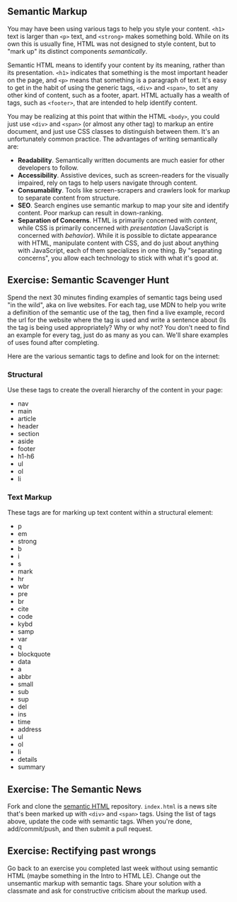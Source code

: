 ## Semantic Markup

You may have been using various tags to help you style your content. `<h1>` text is larger than `<p>` text, and `<strong>` makes something bold. While on its own this is usually fine, HTML was not designed to style content, but to "mark up" its distinct components *semantically*.

Semantic HTML means to identify your content by its meaning, rather than its presentation. `<h1>` indicates that something is the most important header on the page, and `<p>` means that something is a paragraph of text. It's easy to get in the habit of using the generic tags, `<div>` and `<span>`, to set any other kind of content, such as a footer, apart. HTML actually has a wealth of tags, such as `<footer>`, that are intended to help identify content.

You may be realizing at this point that within the HTML `<body>`, you could just use `<div>` and `<span>` (or almost any other tag) to markup an entire document, and just use CSS classes to distinguish between them. It's an unfortunately common practice. The advantages of writing semantically are:

* **Readability**. Semantically written documents are much easier for other developers to follow.
* **Accessibility**. Assistive devices, such as screen-readers for the visually impaired, rely on tags to help users navigate through content.
* **Consumability**. Tools like screen-scrapers and crawlers look for markup to separate content from structure.
* **SEO**. Search engines use semantic markup to map your site and identify content. Poor markup can result in down-ranking.
* **Separation of Concerns**.  HTML is primarily concerned with *content*, while CSS is primarily concerned with *presentation* (JavaScript is concerned with *behavior*). While it is possible to dictate appearance with HTML, manipulate content with CSS, and do just about anything with JavaScript, each of them specializes in one thing. By "separating concerns", you allow each technology to stick with what it's good at.

## Exercise: Semantic Scavenger Hunt

Spend the next 30 minutes finding examples of semantic tags being used "in the wild", aka on live websites. For each tag, use MDN to help you write a definition of the semantic use of the tag, then find a live example, record the url for the website where the tag is used and write a sentence about (Is the tag is being used appropriately? Why or why not? You don't need to find an example for every tag, just do as many as you can. We'll share examples of uses found after completing.

Here are the various semantic tags to define and look for on the internet:

### Structural

Use these tags to create the overall hierarchy of the content in your page:

* nav
* main
* article
* header
* section
* aside
* footer
* h1-h6
* ul
* ol
* li


### Text Markup

These tags are for marking up text content within a structural element:

* p
* em
* strong
* b
* i
* s
* mark
* hr
* wbr
* pre
* br
* cite
* code
* kybd
* samp
* var
* q
* blockquote
* data
* a
* abbr
* small
* sub
* sup
* del
* ins
* time
* address
* ul
* ol
* li
* details
* summary

## Exercise: The Semantic News

Fork and clone the [semantic HTML](https://github.com/gSchool/semantic-html-exercise) repository. `index.html` is a news site that's been marked up with `<div>` and `<span>` tags. Using the list of tags above, update the code with semantic tags. When you're done, add/commit/push, and then submit a pull request.

## Exercise: Rectifying past wrongs

Go back to an exercise you completed last week without using semantic HTML (maybe something in the Intro to HTML LE). Change out the unsemantic markup with semantic tags. Share your solution with a classmate and ask for constructive criticism about the markup used.